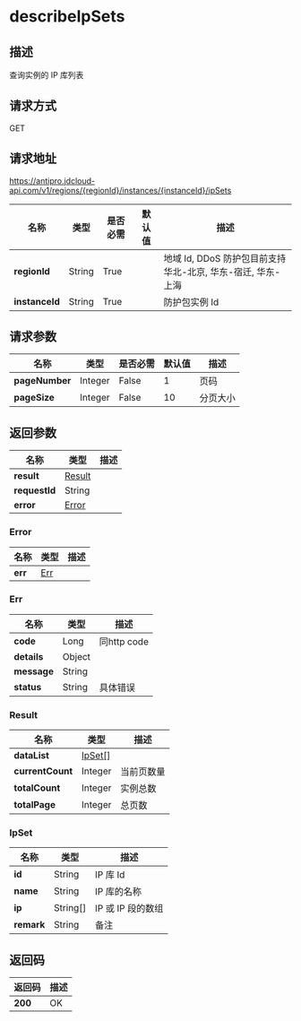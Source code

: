 # describeIpSets


## 描述
查询实例的 IP 库列表

## 请求方式
GET

## 请求地址
https://antipro.jdcloud-api.com/v1/regions/{regionId}/instances/{instanceId}/ipSets

|名称|类型|是否必需|默认值|描述|
|---|---|---|---|---|
|**regionId**|String|True| |地域 Id, DDoS 防护包目前支持华北-北京, 华东-宿迁, 华东-上海|
|**instanceId**|String|True| |防护包实例 Id|

## 请求参数
|名称|类型|是否必需|默认值|描述|
|---|---|---|---|---|
|**pageNumber**|Integer|False|1|页码|
|**pageSize**|Integer|False|10|分页大小|


## 返回参数
|名称|类型|描述|
|---|---|---|
|**result**|[Result](describeipsets#result)| |
|**requestId**|String| |
|**error**|[Error](describeipsets#error)| |

### <div id="error">Error</div>
|名称|类型|描述|
|---|---|---|
|**err**|[Err](describeipsets#err)| |
### <div id="err">Err</div>
|名称|类型|描述|
|---|---|---|
|**code**|Long|同http code|
|**details**|Object| |
|**message**|String| |
|**status**|String|具体错误|
### <div id="result">Result</div>
|名称|类型|描述|
|---|---|---|
|**dataList**|[IpSet[]](describeipsets#ipset)| |
|**currentCount**|Integer|当前页数量|
|**totalCount**|Integer|实例总数|
|**totalPage**|Integer|总页数|
### <div id="ipset">IpSet</div>
|名称|类型|描述|
|---|---|---|
|**id**|String|IP 库 Id|
|**name**|String|IP 库的名称|
|**ip**|String[]|IP 或 IP 段的数组|
|**remark**|String|备注|

## 返回码
|返回码|描述|
|---|---|
|**200**|OK|
